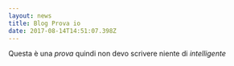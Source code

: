 ```yaml
---
layout: news
title: Blog Prova io
date: 2017-08-14T14:51:07.398Z
---
```

Questa è una *prova* quindi non devo scrivere niente di *intelligente*
